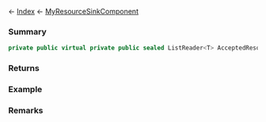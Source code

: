 ← [Index](Api-Index) ← [MyResourceSinkComponent](Sandbox.Game.EntityComponents.MyResourceSinkComponent)

### Summary

```csharp
private public virtual private public sealed ListReader<T> AcceptedResources
```

### Returns

### Example

### Remarks

